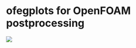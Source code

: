 # ofegplots for OpenFOAM postprocessing

![](https://github.com/uqyge/ofegplots/workflows/.github/workflows/main.yml/badge.svg)
